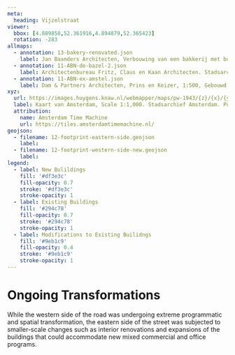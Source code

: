 ```yaml
---
meta:
  heading: Vijzelstraat
viewer:
  bbox: [4.889858,52.361916,4.894879,52.365423]
  rotation: -283
allmaps:
  - annotation: 13-bakery-renovated.json
    label: Jan Baanders Architecten, Verbouwing van een bakkerij met bovenwoningen aan de Vijzelstraat 137, hoek Prinsengracht, 1:100. Stadsarchief Amsterdam, 1946.
  - annotation: 11-ABN-de-bazel-2.json
    label: Architectenbureau Fritz, Claus en Kaan Architecten. Stadsarchief De Bazel, Gebouwd in Amsterdam. Published by Architectenbureau Fritz, Claus en Kaan Architecten, 1999.
  - annotation: 11-ABN-ex-amstel.json
    label: Dam & Partners Architecten, Prins en Keizer, 1:500, Gebouwd in Amsterdam. Published by Dam & Partners Architecten, 1973.
xyz: 
  url: https://images.huygens.knaw.nl/webmapper/maps/pw-1943/{z}/{x}/{y}.png
  label: Kaart van Amsterdam, Scale 1:1,000. Stadsarchief Amsterdam. Published by the Public Works Department and its legal successors, 1943.
  attribution:
    name: Amsterdam Time Machine
    url: https://tiles.amsterdamtimemachine.nl/
geojson: 
  - filename: 12-footprint-eastern-side.geojson
    label: 
  - filename: 12-footprint-western-side-new.geojson
    label:  
legend:
  - label: New Bulildings
    fill: '#df3e3c'
    fill-opacity: 0.7
    stroke: '#df3e3c'
    stroke-opacity: 1
  - label: Existing Buildings
    fill: '#294c78'
    fill-opacity: 0.7
    stroke: '#294c78'
    stroke-opacity: 1
  - label: Modifications to Existing Builidngs
    fill: '#9eb1c9'
    fill-opacity: 0.4
    stroke: '#9eb1c9'
    stroke-opacity: 1 
---
```

# Ongoing Transformations
While the western side of the road was undergoing extreme programmatic and spatial transformation, the eastern side of the street was subjected to smaller-scale changes such as interior renovations and expansions of the buildings that could accommodate new mixed commercial and office programs.
